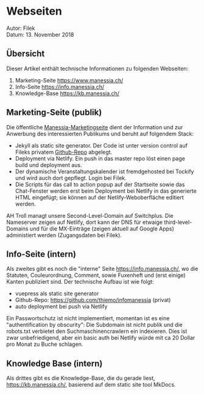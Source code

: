 # Webseiten

Autor: Filek  
Datum: 13. November 2018

## Übersicht

Dieser Artikel enthält technische Informationen zu folgenden Webseiten:

1. Marketing-Seite <https://www.manessia.ch/>
2. Info-Seite <https://info.manessia.ch/>
3. Knowledge-Base <https://kb.manessia.ch/>

## Marketing-Seite (publik)

Die öffentliche [Manessia-Marketingseite](https://www.manessia.ch/) dient der Information und zur Anwerbung des interessierten Publikums und beruht auf folgendem Stack:

- Jekyll als static site generator. Der Code ist unter version control auf Fileks privatem [Github-Repo](https://github.com/thiemo/manessia-jekyll) abgelegt.
- Deployment via Netlify. Ein push in das master repo löst einen page build und deployment aus.
- Der dynamische Veranstaltungskalender ist fremdgehosted bei Tockify und wird auch dort gepflegt. Login bei Filek.
- Die Scripts für das call to action popup auf der Startseite sowie das Chat-Fenster werden erst beim Deployment bei Netlify in das generierte HTML eingefügt; sie können auf der Netlify-Weboberfläche editiert werden.

AH Troll managt unsere Second-Level-Domain auf Switchplus. Die Nameserver zeigen auf Netlify, dort kann der DNS für etwaige third-level-Domains und für die MX-Einträge (zeigen aktuell auf Google Apps) administiert werden (Zugangsdaten bei Filek).

## Info-Seite (intern)

Als zweites gibt es noch die "interne" Seite <https://info.manessia.ch/>, wo die Statuten, Couleurordnung, Comment, sowie Fuxenheft und (erst einige) Kanten publiziert sind. Der technische Aufbau ist wie folgt:

- vuepress als static site generator
- Github-Repo: <https://github.com/thiemo/infomanessia> (privat)
- auto deployment bei push via Netlify

Ein Passwortschutz ist nicht implementiert, momentan ist es eine "authentification by obscurity": Die Subdomain ist nicht publik und die robots.txt verbietet den Suchmaschinencrawlern ein indexieren. Dies ist zwar unbefriedigend, aber ein basic auth bei Netlify würde mit ca 20 Dollar pro Monat zu Buche schlagen.

## Knowledge Base (intern)

Als drittes gibt es die Knowledge-Base, die du gerade liest, <https://kb.manessia.ch/>, basierend auf dem static site tool MkDocs.
